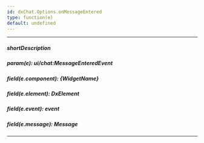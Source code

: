 ```yaml
---
id: dxChat.Options.onMessageEntered
type: function(e)
default: undefined
---
```

---
##### shortDescription
<!-- Description goes here -->

##### param(e): ui/chat:MessageEnteredEvent
<!-- Description goes here -->

##### field(e.component): {WidgetName}
<!-- Description goes here -->

##### field(e.element): DxElement
<!-- Description goes here -->

##### field(e.event): event
<!-- Description goes here -->

##### field(e.message): Message
<!-- Description goes here -->

---
<!-- Description goes here -->